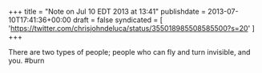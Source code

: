 +++
title = "Note on Jul 10 EDT 2013 at 13:41"
publishdate = 2013-07-10T17:41:36+00:00
draft = false
syndicated = [ 'https://twitter.com/chrisjohndeluca/status/355018985508585500?s=20' ]
+++

There are two types of people; people who can fly and turn invisible, and you. #burn
